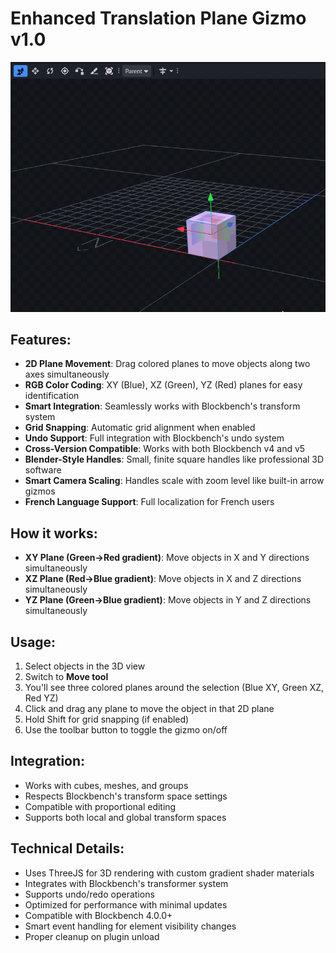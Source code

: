 # Enhanced Translation Plane Gizmo v1.0

![Demo](demo.gif)

## Features:
- **2D Plane Movement**: Drag colored planes to move objects along two axes simultaneously
- **RGB Color Coding**: XY (Blue), XZ (Green), YZ (Red) planes for easy identification
- **Smart Integration**: Seamlessly works with Blockbench's transform system
- **Grid Snapping**: Automatic grid alignment when enabled
- **Undo Support**: Full integration with Blockbench's undo system
- **Cross-Version Compatible**: Works with both Blockbench v4 and v5
- **Blender-Style Handles**: Small, finite square handles like professional 3D software
- **Smart Camera Scaling**: Handles scale with zoom level like built-in arrow gizmos
- **French Language Support**: Full localization for French users

## How it works:
- **XY Plane (Green→Red gradient)**: Move objects in X and Y directions simultaneously
- **XZ Plane (Red→Blue gradient)**: Move objects in X and Z directions simultaneously
- **YZ Plane (Green→Blue gradient)**: Move objects in Y and Z directions simultaneously

## Usage:
1. Select objects in the 3D view
2. Switch to **Move tool**
3. You'll see three colored planes around the selection (Blue XY, Green XZ, Red YZ)
4. Click and drag any plane to move the object in that 2D plane
5. Hold Shift for grid snapping (if enabled)
6. Use the toolbar button to toggle the gizmo on/off

## Integration:
- Works with cubes, meshes, and groups
- Respects Blockbench's transform space settings
- Compatible with proportional editing
- Supports both local and global transform spaces

## Technical Details:
- Uses ThreeJS for 3D rendering with custom gradient shader materials
- Integrates with Blockbench's transformer system
- Supports undo/redo operations
- Optimized for performance with minimal updates
- Compatible with Blockbench 4.0.0+
- Smart event handling for element visibility changes
- Proper cleanup on plugin unload
